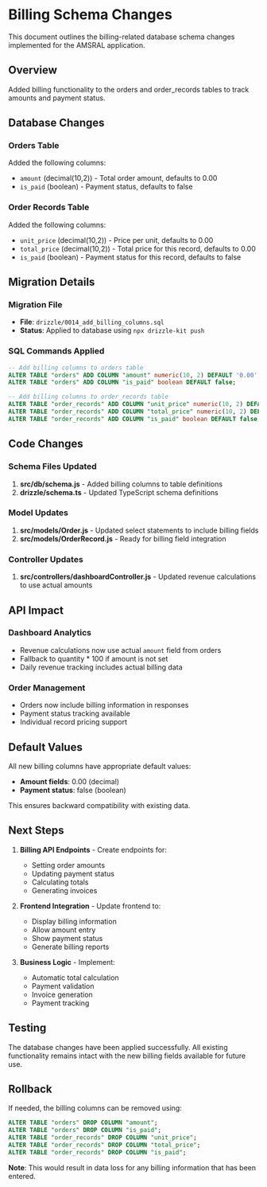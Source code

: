 # Billing Schema Changes

This document outlines the billing-related database schema changes implemented for the AMSRAL application.

## Overview

Added billing functionality to the orders and order_records tables to track amounts and payment status.

## Database Changes

### Orders Table

Added the following columns:

- `amount` (decimal(10,2)) - Total order amount, defaults to 0.00
- `is_paid` (boolean) - Payment status, defaults to false

### Order Records Table

Added the following columns:

- `unit_price` (decimal(10,2)) - Price per unit, defaults to 0.00
- `total_price` (decimal(10,2)) - Total price for this record, defaults to 0.00
- `is_paid` (boolean) - Payment status for this record, defaults to false

## Migration Details

### Migration File

- **File**: `drizzle/0014_add_billing_columns.sql`
- **Status**: Applied to database using `npx drizzle-kit push`

### SQL Commands Applied

```sql
-- Add billing columns to orders table
ALTER TABLE "orders" ADD COLUMN "amount" numeric(10, 2) DEFAULT '0.00';
ALTER TABLE "orders" ADD COLUMN "is_paid" boolean DEFAULT false;

-- Add billing columns to order_records table
ALTER TABLE "order_records" ADD COLUMN "unit_price" numeric(10, 2) DEFAULT '0.00';
ALTER TABLE "order_records" ADD COLUMN "total_price" numeric(10, 2) DEFAULT '0.00';
ALTER TABLE "order_records" ADD COLUMN "is_paid" boolean DEFAULT false;
```

## Code Changes

### Schema Files Updated

1. **src/db/schema.js** - Added billing columns to table definitions
2. **drizzle/schema.ts** - Updated TypeScript schema definitions

### Model Updates

1. **src/models/Order.js** - Updated select statements to include billing fields
2. **src/models/OrderRecord.js** - Ready for billing field integration

### Controller Updates

1. **src/controllers/dashboardController.js** - Updated revenue calculations to use actual amounts

## API Impact

### Dashboard Analytics

- Revenue calculations now use actual `amount` field from orders
- Fallback to quantity \* 100 if amount is not set
- Daily revenue tracking includes actual billing data

### Order Management

- Orders now include billing information in responses
- Payment status tracking available
- Individual record pricing support

## Default Values

All new billing columns have appropriate default values:

- **Amount fields**: 0.00 (decimal)
- **Payment status**: false (boolean)

This ensures backward compatibility with existing data.

## Next Steps

1. **Billing API Endpoints** - Create endpoints for:

   - Setting order amounts
   - Updating payment status
   - Calculating totals
   - Generating invoices

2. **Frontend Integration** - Update frontend to:

   - Display billing information
   - Allow amount entry
   - Show payment status
   - Generate billing reports

3. **Business Logic** - Implement:
   - Automatic total calculation
   - Payment validation
   - Invoice generation
   - Payment tracking

## Testing

The database changes have been applied successfully. All existing functionality remains intact with the new billing fields available for future use.

## Rollback

If needed, the billing columns can be removed using:

```sql
ALTER TABLE "orders" DROP COLUMN "amount";
ALTER TABLE "orders" DROP COLUMN "is_paid";
ALTER TABLE "order_records" DROP COLUMN "unit_price";
ALTER TABLE "order_records" DROP COLUMN "total_price";
ALTER TABLE "order_records" DROP COLUMN "is_paid";
```

**Note**: This would result in data loss for any billing information that has been entered.
